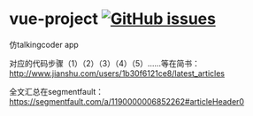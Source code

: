 
# vue-project [![GitHub issues](https://img.shields.io/github/issues/sally2015/vue-project.svg)](https://github.com/sally2015/vue-project/issues)


仿talkingcoder app

对应的代码步骤（1）（2）（3）（4）（5）……等在简书：http://www.jianshu.com/users/1b30f6121ce8/latest_articles

全文汇总在segmentfault：https://segmentfault.com/a/1190000006852262#articleHeader0

